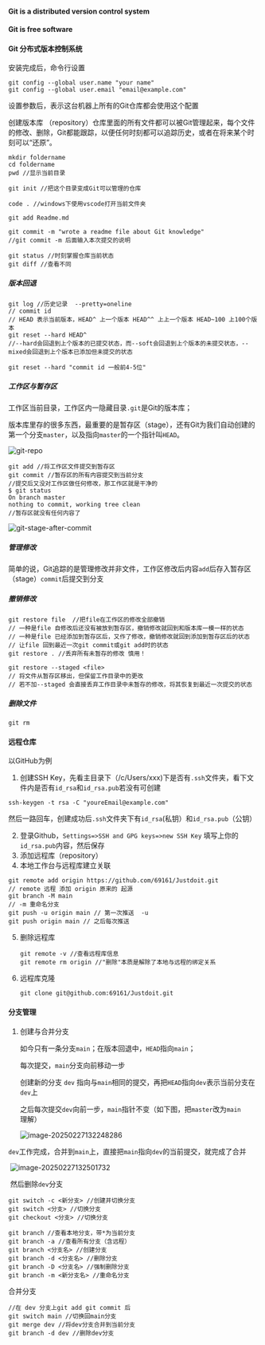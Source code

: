 #### Git is a distributed version control system

#### Git is free software

#### Git 分布式版本控制系统

安装完成后，命令行设置

```
git config --global user.name "your name"
git config --global user.email "email@example.com"
```

设置参数后，表示这台机器上所有的Git仓库都会使用这个配置

创建版本库 （repository）仓库里面的所有文件都可以被Git管理起来，每个文件的修改、删除，Git都能跟踪，以便任何时刻都可以追踪历史，或者在将来某个时刻可以“还原”。

```
mkdir foldername
cd foldername
pwd //显示当前目录

git init //把这个目录变成Git可以管理的仓库

code . //windows下使用vscode打开当前文件夹

git add Readme.md

git commit -m "wrote a readme file about Git knowledge"  
//git commit -m 后面输入本次提交的说明

git status //时刻掌握仓库当前状态
git diff //查看不同
```

##### 版本回退

```
git log //历史记录  --pretty=oneline 
// commit id 
// HEAD 表示当前版本，HEAD^ 上一个版本 HEAD^^ 上上一个版本 HEAD~100 上100个版本
git reset --hard HEAD^ 
//--hard会回退到上个版本的已提交状态，而--soft会回退到上个版本的未提交状态，--mixed会回退到上个版本已添加但未提交的状态

git reset --hard "commit id 一般前4-5位"
```

##### 工作区与暂存区

工作区当前目录，工作区内一隐藏目录`.git`是Git的版本库；

版本库里存的很多东西，最重要的是暂存区（stage），还有Git为我们自动创建的第一个分支`master`，以及指向`master`的一个指针叫`HEAD`。

![git-repo](https://liaoxuefeng.com/books/git/time-travel/working-stage/repo.png)

```
git add //将工作区文件提交到暂存区
git commit //暂存区的所有内容提交到当前分支
//提交后又没对工作区做任何修改，那工作区就是干净的
$ git status
On branch master
nothing to commit, working tree clean
//暂存区就没有任何内容了
```

![git-stage-after-commit](https://liaoxuefeng.com/books/git/time-travel/working-stage/commit.png)

##### 管理修改

简单的说，Git追踪的是管理修改并非文件，工作区修改后内容`add`后存入暂存区（stage）`commit`后提交到分支

##### 撤销修改

```
git restore file  //把file在工作区的修改全部撤销
// 一种是file 自修改后还没有被放到暂存区，撤销修改就回到和版本库一模一样的状态
// 一种是file 已经添加到暂存区后，又作了修改，撤销修改就回到添加到暂存区后的状态
// 让file 回到最近一次git commit或git add时的状态
git restore . //丢弃所有未暂存的修改 慎用！
```

```
git restore --staged <file> 
// 将文件从暂存区移出，但保留工作目录中的更改
// 若不加--staged 会直接丢弃工作目录中未暂存的修改，将其恢复到最近一次提交的状态
```

##### 删除文件

```
git rm
```

#### 远程仓库

以GitHub为例

1. 创建SSH Key，先看主目录下（/c/Users/xxx)下是否有`.ssh`文件夹，看下文件内是否有`id_rsa`和`id_rsa.pub`若没有可创建

```
ssh-keygen -t rsa -C "youreEmail@example.com"
```

​	然后一路回车，创建成功后`.ssh`文件夹下有`id_rsa`(私钥）和`id_rsa.pub`（公钥）

2. 登录Github，`Settings=>SSH and GPG keys=>new SSH Key` 填写上你的`id_rsa.pub`内容，然后保存
3. 添加远程库（repository）
4. 本地工作台与远程库建立关联	

```
git remote add origin https://github.com/69161/Justdoit.git
// remote 远程 添加 origin 原来的 起源
git branch -M main
// -m 重命名分支
git push -u origin main // 第一次推送  -u
git push origin main // 之后每次推送
```

5. 删除远程库

   ```
   git remote -v //查看远程库信息
   git remote rm origin //"删除"本质是解除了本地与远程的绑定关系
   ```

6. 远程库克隆

   ```
   git clone git@github.com:69161/Justdoit.git
   ```

#### 分支管理

1. 创建与合并分支

   如今只有一条分支`main`；在版本回退中，`HEAD`指向`main`；

   每次提交，`main`分支向前移动一步

   创建新的分支 `dev` 指向与`main`相同的提交，再把`HEAD`指向`dev`表示当前分支在`dev`上

   之后每次提交`dev`向前一步，`main`指针不变（如下图，把`master`改为`main`理解）

   ![image-20250227132248286](C:\Users\dabai\AppData\Roaming\Typora\typora-user-images\image-20250227132248286.png)

​	`dev`工作完成，合并到`main`上，直接把`main`指向`dev`的当前提交，就完成了合并

​	![image-20250227132501732](C:\Users\dabai\AppData\Roaming\Typora\typora-user-images\image-20250227132501732.png)

​	然后删除`dev`分支

```
git switch -c <新分支> //创建并切换分支
git switch <分支> //切换分支
git checkout <分支> //切换分支

git branch //查看本地分支，带*为当前分支
git branch -a //查看所有分支（含远程）
git branch <分支名> //创建分支
git branch -d <分支名> //删除分支
git branch -D <分支名> //强制删除分支
git branch -m <新分支名> //重命名分支
```

合并分支

```
//在 dev 分支上git add git commit 后
git switch main //切换回main分支
git merge dev //将dev分支合并到当前分支
git branch -d dev //删除dev分支
```

